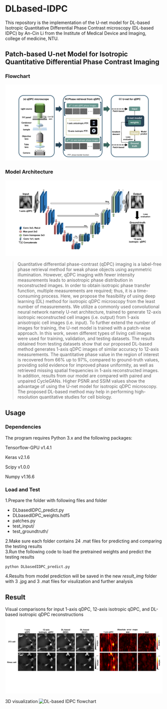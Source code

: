 # DLbased-IDPC

This repository is the implementation of the U-net model for DL-based Isotropic Quantitative Differential Phase Contrast microscopy (DL-based IDPC) by An-Cin Li from the Institute of Medical Device and Imaging, college of medicine, NTU.

## Patch-based U-net Model for Isotropic Quantitative Differential Phase Contrast Imaging
### Flowchart
![DL-based IDPC flowchart](https://github.com/ricky85917/DLbased-IDPC/blob/main/ReadmeImg/Flowchart.PNG)

### Model Architecture
![model architecture](https://github.com/ricky85917/DLbased-IDPC/blob/main/ReadmeImg/Model%20Architecture.PNG)
>Quantitative differential phase-contrast (qDPC) imaging is a label-free phase retrieval method for weak phase objects using asymmetric illumination. However, qDPC imaging with fewer intensity measurements leads to anisotropic phase distribution in reconstructed images. In order to obtain isotropic phase transfer function, multiple measurements are required; thus, it is a time-consuming process. Here, we propose the feasibility of using deep learning (DL) method for isotropic qDPC microscopy from the least number of measurements. We utilize a commonly used convolutional neural network namely U-net architecture, trained to generate 12-axis isotropic reconstructed cell images (i.e. output) from 1-axis anisotropic cell images (i.e. input). To further extend the number of images for training, the U-net model is trained with a patch-wise approach. In this work, seven different types of living cell images were used for training, validation, and testing datasets. The results obtained from testing datasets show that our proposed DL-based method generates 1-axis qDPC images of similar accuracy to 12-axis measurements. The quantitative phase value in the region of interest is recovered from 66% up to 97%, compared to ground-truth values, providing solid evidence for improved phase uniformity, as well as retrieved missing spatial frequencies in 1-axis reconstructed images. In addition, results from our model are compared with paired and unpaired CycleGANs. Higher PSNR and SSIM values show the advantage of using the U-net model for isotropic qDPC microscopy. The proposed DL-based method may help in performing high-resolution quantitative studies for cell biology.


## Usage
### Dependencies
The program requires Python 3.x and the following packages:

Tensorflow-GPU v1.4.1

Keras v2.1.6

Scipy v1.0.0

Numpy v1.16.6

### Load and Test
1.Prepare the folder with following files and folder  
  - DLbasedIDPC_predict.py  
  - DLbasedIDPC_weights.hdf5  
  - patches.py  
  - test_input/  
  - test_groundtruth/  
  
2.Make sure each folder contains 24 .mat files for predicting and comparing the testing results  
3.Run the following code to load the pretrained weights and predict the testing results  
  ```
  python DLbasedIDPC_predict.py
  ```
4.Results from model prediction will be saved in the new *result_img* folder with 3 .jpg and 3 .mat files for visulization and further analysis

## Result
Visual comparisons for input 1-axis qDPC, 12-axis isotropic qDPC, and DL-based isotropic qDPC reconstructions
![DL-based IDPC flowchart](https://github.com/ricky85917/DLbased-IDPC/blob/main/ReadmeImg/Result1.PNG)

3D visualization 
![DL-based IDPC flowchart](https://github.com/ricky85917/DLbased-IDPC/blob/main/ReadmeImg/Result3D.PNG)
